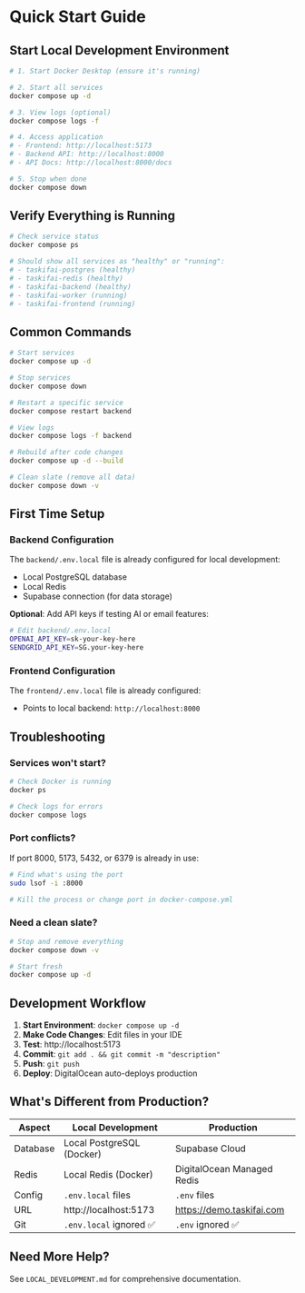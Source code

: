 # Quick Start Guide

## Start Local Development Environment

```bash
# 1. Start Docker Desktop (ensure it's running)

# 2. Start all services
docker compose up -d

# 3. View logs (optional)
docker compose logs -f

# 4. Access application
# - Frontend: http://localhost:5173
# - Backend API: http://localhost:8000
# - API Docs: http://localhost:8000/docs

# 5. Stop when done
docker compose down
```

## Verify Everything is Running

```bash
# Check service status
docker compose ps

# Should show all services as "healthy" or "running":
# - taskifai-postgres (healthy)
# - taskifai-redis (healthy)
# - taskifai-backend (healthy)
# - taskifai-worker (running)
# - taskifai-frontend (running)
```

## Common Commands

```bash
# Start services
docker compose up -d

# Stop services
docker compose down

# Restart a specific service
docker compose restart backend

# View logs
docker compose logs -f backend

# Rebuild after code changes
docker compose up -d --build

# Clean slate (remove all data)
docker compose down -v
```

## First Time Setup

### Backend Configuration

The `backend/.env.local` file is already configured for local development:
- Local PostgreSQL database
- Local Redis
- Supabase connection (for data storage)

**Optional**: Add API keys if testing AI or email features:
```bash
# Edit backend/.env.local
OPENAI_API_KEY=sk-your-key-here
SENDGRID_API_KEY=SG.your-key-here
```

### Frontend Configuration

The `frontend/.env.local` file is already configured:
- Points to local backend: `http://localhost:8000`

## Troubleshooting

### Services won't start?

```bash
# Check Docker is running
docker ps

# Check logs for errors
docker compose logs
```

### Port conflicts?

If port 8000, 5173, 5432, or 6379 is already in use:
```bash
# Find what's using the port
sudo lsof -i :8000

# Kill the process or change port in docker-compose.yml
```

### Need a clean slate?

```bash
# Stop and remove everything
docker compose down -v

# Start fresh
docker compose up -d
```

## Development Workflow

1. **Start Environment**: `docker compose up -d`
2. **Make Code Changes**: Edit files in your IDE
3. **Test**: http://localhost:5173
4. **Commit**: `git add . && git commit -m "description"`
5. **Push**: `git push`
6. **Deploy**: DigitalOcean auto-deploys production

## What's Different from Production?

| Aspect | Local Development | Production |
|--------|-------------------|------------|
| Database | Local PostgreSQL (Docker) | Supabase Cloud |
| Redis | Local Redis (Docker) | DigitalOcean Managed Redis |
| Config | `.env.local` files | `.env` files |
| URL | http://localhost:5173 | https://demo.taskifai.com |
| Git | `.env.local` ignored ✅ | `.env` ignored ✅ |

## Need More Help?

See `LOCAL_DEVELOPMENT.md` for comprehensive documentation.
